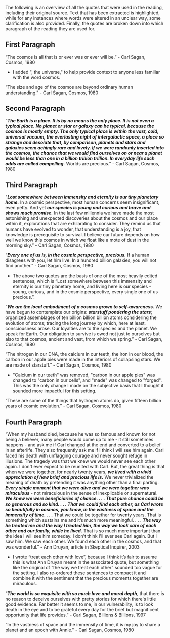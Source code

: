 The following is an overview of all the quotes that were used in the reading, including their original source. Text that has been extracted is highlighted, while for any instances where words were altered in an unclear way, some clarification is also provided. Finally, the quotes are broken down into which paragraph of the reading they are used for. 

## First Paragraph

“The cosmos is all that is or ever was or ever will be.” - Carl Sagan, Cosmos, 1980

- I added ", the universe," to help provide context to anyone less familiar with the word cosmos.

“The size and age of the cosmos are beyond ordinary human understanding." - Carl Sagan, Cosmos, 1980


## Second Paragraph

“**_The Earth is a place. It is by no means the only place. It is not even a typical place. No planet or star or galaxy can be typical, because the cosmos is mostly empty. The only typical place is within the vast, cold, universal vacuum, the everlasting night of intergalactic space, a place so strange and desolate that, by comparison, planets and stars and galaxies seem achingly rare and lovely. If we were randomly inserted into the cosmos, the chance that we would find ourselves on or near a planet would be less than one in a billion trillion trillion. In everyday life such odds are called compelling._** Worlds are precious.” - Carl Sagan, Cosmos, 1980


## Third Paragraph

"_**Lost somewhere between immensity and eternity is our tiny planetary home.**_ In a cosmic perspective, most human concerns seem insignificant, even petty. And yet _**our species is young and curious and brave and shows much promise.**_ In the last few millennia we have made the most astonishing and unexpected discoveries about the cosmos and our place within it, explorations that are exhilarating to consider. They remind us that humans have evolved to wonder, that understanding is a joy, that knowledge is prerequisite to survival. I believe our future depends on how well we know this cosmos in which we float like a mote of dust in the morning sky.” - Carl Sagan, Cosmos, 1980

“_**Every one of us is, in the cosmic perspective, precious.**_ If a human disagrees with you, let him live. In a hundred billion galaxies, you will not find another.” - Carl Sagan, Cosmos, 1980

- The above two quotes are the basis of one of the most heavily edited sentences, which is “Lost somewhere between this immensity and eternity is our tiny planetary home, and living here is our species - young, curious, and in the cosmic perspective, every single one of us precious.”.

“_**We are the local embodiment of a cosmos grown to self-awareness.**_ We have begun to contemplate our origins: _**starstuff pondering the stars**_; organized assemblages of ten billion billion billion atoms considering the evolution of atoms; tracing the long journey by which, here at least, consciousness arose. Our loyalties are to the species and the planet. We speak for Earth. Our obligation to survive is owed not just to ourselves but also to that cosmos, ancient and vast, from which we spring.” - Carl Sagan, Cosmos, 1980

“The nitrogen in our DNA, the calcium in our teeth, the iron in our blood, the carbon in our apple pies were made in the interiors of collapsing stars. We are made of starstuff.” - Carl Sagan, Cosmos, 1980

- "Calcium in our teeth" was removed, "carbon in our apple pies" was changed to "carbon in our cells", and "made" was changed to "forged". This was the only change I made on the subjective basis that I thought it sounded more impactful for this setting. 

“These are some of the things that hydrogen atoms do, given fifteen billion years of cosmic evolution.” - Carl Sagan, Cosmos, 1980

## Fourth Paragraph

“When my husband died, because he was so famous and known for not being a believer, many people would come up to me - it still sometimes happens - and ask me if Carl changed at the end and converted to a belief in an afterlife. They also frequently ask me if I think I will see him again. Carl faced his death with unflagging courage and never sought refuge in illusions. The tragedy was that we knew we would never see each other again. I don't ever expect to be reunited with Carl. But, the great thing is that when we were together, for nearly twenty years, _**we lived with a vivid appreciation of how brief and precious life is.**_ We never trivialized the meaning of death by pretending it was anything other than a final parting. _**Every single moment that we were alive and we were together was miraculous**_ - not miraculous in the sense of inexplicable or supernatural. _**We knew we were beneficiaries of chance. . . . That pure chance could be so generous and so kind. . . . That we could find each other, as Carl wrote so beautifully in cosmos, you know, in the vastness of space and the immensity of time. . . .**_ That we could be together for twenty years. That is something which sustains me and it’s much more meaningful. . . . _**The way he treated me and the way I treated him, the way we took care of each other and our family, while he lived.**_ That is so much more important than the idea I will see him someday. I don't think I'll ever see Carl again. But I saw him. We saw each other. We found each other in the cosmos, and that was wonderful.” - Ann Druyan, article in Skeptical Inquirer, 2003

- I wrote “treat each other with love”, because I think it’s fair to assume this is what Ann Druyan meant in the associated quote, but something like the original of “the way we treat each other” sounded too vague for the setting. I also re-ordered these sentences to compact it and combine it with the sentiment that the precious moments together are miraculous. 

“_**The world is so exquisite with so much love and moral depth**_, that there is no reason to deceive ourselves with pretty stories for which there's little good evidence. Far better it seems to me, in our vulnerability, is to look death in the eye and to be grateful every day for the brief but magnificent opportunity that life provides.” -  Carl Sagan, Billions & Billions, 1997

“In the vastness of space and the immensity of time, it is my joy to share a planet and an epoch with Annie." - Carl Sagan, Cosmos, 1980
